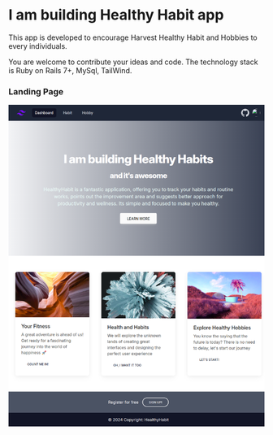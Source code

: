 # I am building Healthy Habit app
This app is developed to encourage Harvest Healthy Habit and Hobbies to every individuals.

You are welcome to contribute your ideas and code. The technology stack is Ruby on Rails 7+, MySql, TailWind.

### Landing Page
![LandingPage](./app/assets/images/app-landing.png "Landing page View")
